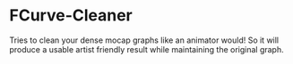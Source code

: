 # FCurve-Cleaner
Tries to clean your dense mocap graphs like an animator would! So it will produce a usable artist friendly result while maintaining the original graph. 
